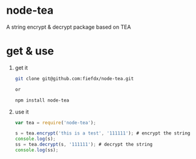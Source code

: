 # node-tea

A string encrypt & decrypt package based on TEA

# get & use

1. get it
   
   ```bash
   git clone git@github.com:fiefdx/node-tea.git

   or

   npm install node-tea
   
   ```
2. use it
   
   ```javascript
   var tea = require('node-tea');

   s = tea.encrypt('this is a test', '111111'); # encrypt the string
   console.log(s);
   ss = tea.decrypt(s, '111111'); # decrypt the string
   console.log(ss);
   ```